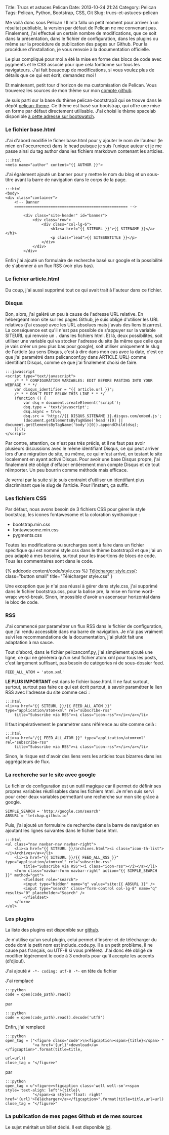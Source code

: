 Title: Trucs et astuces Pelican
Date: 2013-10-24 21:24
Category: Pelican
Tags: Pelican, Python, Bootstrap, CSS, Git
Slug: trucs-et-astuces-pelican


Me voilà donc sous Pelican ! Il m'a fallu un petit moment pour arriver à un résultat publiable, la version par défaut de Pelican ne me convenant pas. Finalement, j'ai effectué un certain nombre de modifications, que ce soit dans la présentation, dans le fichier de configuration, dans les plugins ou même sur la procédure de publication des pages sur Github. Pour la procédure d'installation, je vous renvoie à la documentation officielle.

Le plus compliqué pour moi a été la mise en forme des blocs de code avec pygments et le CSS associé pour que cela fontionne sur tous les navigateurs. J'ai fait beaucoup de modifications, si vous voulez plus de détails que ce qui est écrit, demandez moi !

Et maintenant, petit tour d'horizon de ma customisation de Pelican. Vous trouverez les sources de mon thème sur mon [compte github](https://github.com/letchap/letchap.github.io/tree/source/mon-theme).

Je suis parti sur la base du thème pelican-bootstrap3 qui se trouve dans le dépôt [pelican-theme](https://github.com/getpelican/pelican-themes). Ce thème est basé sur bootstrap, qui offre une mise en forme par défaut directement utilisable. J'ai choisi le thème spacelab disponible [à cette adresse sur bootswatch](http://bootswatch.com/spacelab/).


### Le fichier base.html

J'ai d'abord modifié le ficher base.html pour y ajouter le nom de l'auteur (le mien en l'occurrence) dans le head puisque je suis l'unique auteur et je me passe ainsi du tag author dans les fichiers markdown contenant les articles.

	:::html
	<meta name="author" content="{{ AUTHOR }}">

J'ai également ajouté un banner pour y mettre le nom du blog et un sous-titre avant la barre de navigation dans le corps de la page.

	:::html
	<body>
	<div class="container">
		<!-- Banner
		================================================== -->

			<div class="site-header" id="banner">
				<div class="row">
					<div class="col-lg-6">
						<h1><a href="{{ SITEURL }}">{{ SITENAME }}</a></h1>
						<p class="lead">{{ SITESUBTITLE }}</p>
					</div>
				</div>
			</div>



Enfin j'ai ajouté un formulaire de recherche basé sur google et la possibilité de s'abonner à un flux RSS (voir plus bas).


### Le fichier article.html

Du coup, j'ai aussi supprimé tout ce qui avait trait à l'auteur dans ce fichier.

### Disqus

Bon, alors, j'ai galèré un peu à cause de l'adresse URL relative. En hébergeant mon site sur les pages Github, je suis obligé d'utiliser les URL relatives (j'ai essayé avec les URL absolues mais j'avais des liens bizarres). La conséquence est qu'il n'est pas possible de s'appuyer sur la variable SITEURL qui renvoie un `.` dans les fichiers html. Et là, deux possibilités, soit utiliser une variable qui va stocker l'adresse du site (la même que celle que je vais créer un peu plus bas pour google), soit utiliser uniquement le slug de l'article (au sens Disqus, c'est à dire dans mon cas avec la date, c'est ce que j'ai paramétré dans pelicanconf.py dans ARTICLE_URL) comme identifiant Disqus, comme ce que j'ai finalement choisi de faire.

	:::javascript
	<script type="text/javascript">
		/* * * CONFIGURATION VARIABLES: EDIT BEFORE PASTING INTO YOUR WEBPAGE * * */
		var disqus_identifier = "{{ article.url }}";
		/* * * DON'T EDIT BELOW THIS LINE * * */
		(function () {
			var dsq = document.createElement('script');
			dsq.type = 'text/javascript';
			dsq.async = true;
			dsq.src = 'http://{{ DISQUS_SITENAME }}.disqus.com/embed.js';
			(document.getElementsByTagName('head')[0] || document.getElementsByTagName('body')[0]).appendChild(dsq);
		})();
	</script>

Par contre, attention, ce n'est pas très précis, et il ne faut pas avoir plusieurs discussions avec le même identifiant Disqus, ce qui peut arriver lors d'une migration de site, ou même, ce qui m'est arrivé, en testant le site localement en ayant activé Disqus. Pour avoir une base Disqus propre, j'ai finalement été obligé d'effacer entièrement mon compte Disqus et de tout réimporter. Un peu bourrin comme méthode mais efficace.

Je verrai par la suite si je suis contraint d'utiliser un identifiant plus discriminant que le slug de l'article. Pour l'instant, ça suffit.


### Les fichiers CSS

Par défaut, nous avons besoin de 3 fichiers CSS pour gérer le style bootstrap, les icones fontawesome et la coloration synthaxique :
- bootstrap.min.css
- fontawesome.min.css
- pygments.css

Toutes les modifications ou surcharges sont à faire dans un fichier spécifique qui est nommé style.css dans le thème bootstrap3 et que j'ai un peu adapté à mes besoins, surtout pour les insertions de blocs de code. Tous les commentaires sont dans le code.

{% addcode content/code/style.css %}
[Télécharger style.css]({static}/code/style.css){: class="button small" title="Télécharger style.css" }

Une exception que je n'ai pas réussi à gérer dans style.css, j'ai supprimé dans le fichier bootstrap.css, pour la balise pre, la mise en forme word-wrap: word-break. Sinon, impossible d'avoir un ascenseur horizontal dans le bloc de code.


### RSS

J'ai commencé par paramétrer un flux RSS dans le fichier de configuration, que j'ai rendu accessible dans ma barre de navigation. Je n'ai pas vraiment suivi les recommandations de la documentation, j'ai plutôt fait une adaptation à ma sauce.

Tout d'abord, dans le fichier pelicanconf.py, j'ai simplement ajouté une ligne, ce qui ne génèrera qu'un seul fichier atom.xml pour tous les posts, c'est largement suffisant, pas besoin de catégories ni de sous-dossier feed.

	FEED_ALL_ATOM = 'atom.xml'

**LE PLUS IMPORTANT** est dans le fichier base.html. Il ne faut surtout, surtout, surtout pas faire ce qui est écrit partout, à savoir paramétrer le lien RSS avec l'adresse du site comme ceci :

	:::html
	<li><a href="{{ SITEURL }}/{{ FEED_ALL_ATOM }}" type="application/atom+xml" rel="subscribe-rss"
		title="Subscribe via RSS"><i class="icon-rss"></i></a></li>

Il faut impérativement le paramètrer sans référence au site comme celà :

	:::html
	<li><a href="/{{ FEED_ALL_ATOM }}" type="application/atom+xml" rel="subscribe-rss"
		title="Subscribe via RSS"><i class="icon-rss"></i></a></li>

Sinon, le risque est d'avoir des liens vers les articles tous bizarres dans les aggrégateurs de flux.

### La recherche sur le site avec google

Le fichier de configuration est un outil magique car il permet de définir ses propres variables réutilisables dans les fichiers html. Je m'en suis servi pour créer deux variables permettant une recherche sur mon site grâce à google.

	SIMPLE_SEARCH = 'http://google.com/search'
	ABSURL = 'letchap.github.io'

Puis, j'ai ajouté un formulaire de recherche dans la barre de navigation en ajoutant les lignes suivantes dans le fichier base.html.

	:::html
	<ul class="nav navbar-nav navbar-right">
		<li><a href="{{ SITEURL }}/archives.html"><i class="icon-th-list"></i>Archives</a></li>
		<li><a href="{{ SITEURL }}/{{ FEED_ALL_RSS }}" type="application/atom+xml" rel="subscribe-rss"
			title="Subscribe via RSS"><i class="icon-rss"></i></a></li>
		<form class="navbar-form navbar-right" action="{{ SIMPLE_SEARCH }}" method="get">
			<fieldset role="search">
			<input type="hidden" name="q" value="site:{{ ABSURL }}" />  
			<input type="search" class="form-control col-lg-8" name="q" results="0" placeholder="Search" />  
			</fieldset>
		</form>  
	</ul>

### Les plugins

La liste des plugins est disponible sur [github](https://github.com/getpelican/pelican-plugins).

Je n'utilise qu'un seul plugin, celui permet d'insérer et de télécharger du code dont le petit nom est include_code.py. Il a un petit problème, il ne cause pas français, ou UTF-8 si vous préférez. J'ai donc été obligé de modifier légèrement le code à 3 endroits pour qu'il accepte les accents (d'djiou!).

J'ai ajouté `# -*- coding: utf-8 -*-` en tête du fichier

J'ai remplacé

	:::python
	code = open(code_path).read()

par

	:::python
	code = open(code_path).read().decode('utf8')

Enfin, j'ai remplacé

	:::python
    open_tag = ("<figure class='code'>\n<figcaption><span>{title}</span> "
                "<a href='{url}'>download</a></figcaption>".format(title=title,
                                                                   url=url))
    close_tag = "</figure>"

par

	:::python
    open_tag = u"<figure><figcaption class='well well-sm'><span style='text-align: left'>{title}\
                "</span><a style='float: right' href='{url}'>Télécharger</a></figcaption>".format(title=title,url=url)
    close_tag = "</figure>"

### La publication de mes pages Github et de mes sources

Le sujet méritait un billet dédié. Il est disponible [ici]({filename}/gerer-la-publication-et-les-sources-dun-site-pelican-sur-github.markdown "Gérer la publication et les sources d'un site Pelican sur Github").

